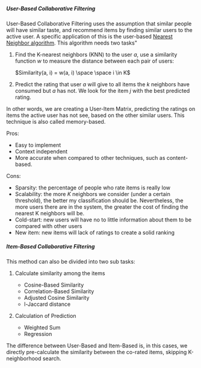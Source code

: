 ##### User-Based Collaborative Filtering

User-Based Collaborative Filtering uses the assumption that similar people will have similar taste, and recommend items by finding similar users to the active user. A specific application of this is the user-based <u>Nearest Neighbor algorithm</u>. This algorithm needs two tasks"

1. Find the K-nearest neighbors (KNN) to the user *a*, use a similarity function *w* to measure the distance between each pair of users:

   $Similarity(a, i) = w(a, i) \space \space i \in K$

2. Predict the rating that user $a$ will give to all items the $k$ neighbors have consumed but $a$ has not. We look for the item $j$ with the best predicted rating.

In other words, we are creating a User-Item Matrix, predicting the ratings on items the active user has not see, based on the other similar users. This technique is also called memory-based.

Pros:

- Easy to implement
- Context independent
- More accurate when compared to other techniques, such as content-based.

Cons:

- Sparsity: the percentage of people who rate items is really low
- Scalability: the more *K* neighbors we consider (under a certain threshold), the better my classification should be. Nevertheless, the more users there are in the system, the greater the cost of finding the nearest K neighbors will be.
- Cold-start: new users will have no to little information about them to be compared with other users
- New item: new items will lack of ratings to create a solid ranking

##### Item-Based Collaborative Filtering

This method can also be divided into two sub tasks:

1. Calculate similarity among the items
   - Cosine-Based Similarity 
   - Correlation-Based Similarity
   - Adjusted Cosine Similarity
   - l-Jaccard distance

2. Calculation of Prediction
   - Weighted Sum
   - Regression

The difference between User-Based and Item-Based is, in this cases, we directly pre-calculate the similarity between the co-rated items, skipping K-neighborhood search.
